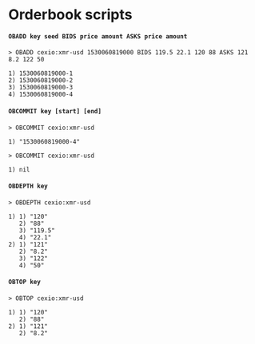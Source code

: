 # Orderbook scripts

#### `OBADD key seed BIDS price amount ASKS price amount`

```
> OBADD cexio:xmr-usd 1530060819000 BIDS 119.5 22.1 120 88 ASKS 121 8.2 122 50

1) 1530060819000-1
2) 1530060819000-2
3) 1530060819000-3
4) 1530060819000-4
```

#### `OBCOMMIT key [start] [end]`

```
> OBCOMMIT cexio:xmr-usd 

1) "1530060819000-4"

> OBCOMMIT cexio:xmr-usd 

1) nil
```

#### `OBDEPTH key`

```
> OBDEPTH cexio:xmr-usd

1) 1) "120"
   2) "88"
   3) "119.5"
   4) "22.1"
2) 1) "121"
   2) "8.2"
   3) "122"
   4) "50"
```

#### `OBTOP key`

```
> OBTOP cexio:xmr-usd

1) 1) "120"
   2) "88"
2) 1) "121"
   2) "8.2"
```

